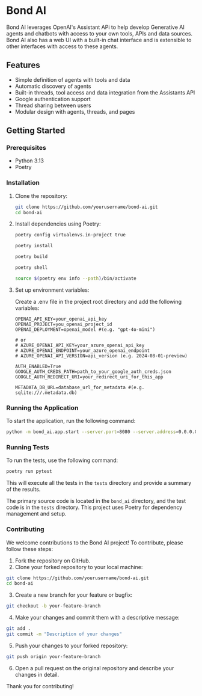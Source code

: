 # Bond AI

Bond AI leverages OpenAI's Assistant APi to help develop Generative AI agents and chatbots with access to your own tools, APIs and data sources. Bond AI also has a web UI with a built-in chat interface and is extensible to other interfaces with access to these agents. 


## Features

- Simple definition of agents with tools and data
- Automatic discovery of agents
- Built-in threads, tool access and data integration from the Assistants API
- Google authentication support
- Thread sharing between users
- Modular design with agents, threads, and pages

## Getting Started

### Prerequisites

- Python 3.13
- Poetry

### Installation

1. Clone the repository:

    ```sh
    git clone https://github.com/yourusername/bond-ai.git
    cd bond-ai
    ```

2. Install dependencies using Poetry:

    ```sh
    poetry config virtualenvs.in-project true

    poetry install

    poetry build

    poetry shell

    source $(poetry env info --path)/bin/activate
    ```

3. Set up environment variables:

    Create a .env file in the project root directory and add the following variables:

    ```env
    OPENAI_API_KEY=your_openai_api_key
    OPENAI_PROJECT=you_openai_project_id
    OPENAI_DEPLOYMENT=openai_model #(e.g. "gpt-4o-mini")

    # or
    # AZURE_OPENAI_API_KEY=your_azure_openai_api_key
    # AZURE_OPENAI_ENDPOINT=your_azure_openai_endpoint
    # AZURE_OPENAI_API_VERSION=api_version (e.g. 2024-08-01-preview)
    
    AUTH_ENABLED=True
    GOOGLE_AUTH_CREDS_PATH=path_to_your_google_auth_creds.json
    GOOGLE_AUTH_REDIRECT_URI=your_redirect_uri_for_this_app

    METADATA_DB_URL=database_url_for_metadata #(e.g. sqlite:///.metadata.db)
    ```

### Running the Application

To start the application, run the following command:

```sh
python -m bond_ai.app.start --server.port=8080 --server.address=0.0.0.0
```

### Running Tests

To run the tests, use the following command:

```sh
poetry run pytest
```

This will execute all the tests in the `tests` directory and provide a summary of the results.

The primary source code is located in the `bond_ai` directory, and the test code is in the `tests` directory. This project uses Poetry for dependency management and setup.

### Contributing

We welcome contributions to the Bond AI project! To contribute, please follow these steps:

1. Fork the repository on GitHub.
2. Clone your forked repository to your local machine:

  ```sh
  git clone https://github.com/yourusername/bond-ai.git
  cd bond-ai
  ```

3. Create a new branch for your feature or bugfix:

  ```sh
  git checkout -b your-feature-branch
  ```

4. Make your changes and commit them with a descriptive message:

  ```sh
  git add .
  git commit -m "Description of your changes"
  ```

5. Push your changes to your forked repository:

  ```sh
  git push origin your-feature-branch
  ```

6. Open a pull request on the original repository and describe your changes in detail.

Thank you for contributing!